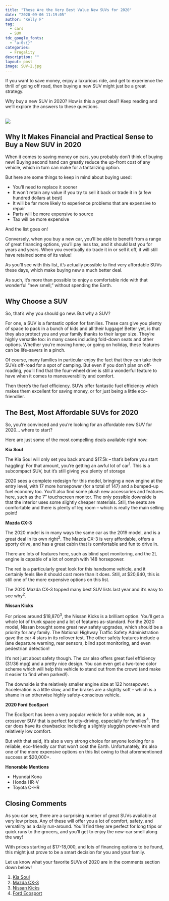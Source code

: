 ```yaml
---
title: "These Are the Very Best Value New SUVs for 2020"
date: "2020-09-06 11:19:05"
author: "Kelly F"
tag:
  - cars
  - SUV
tdc_google_fonts:
  - "a:0:{}"
categories:
  - Frugality
description: ""
layout: post
image: SUV-2.jpg
---
```


If you want to save money, enjoy a luxurious ride, and get to experience the thrill of going off road, then buying a new SUV might just be a great strategy.

Why buy a new SUV in 2020? How is this a great deal? Keep reading and we’ll explore the answers to these questions.

## ![](../uploads/2020/05/SUV-2-scaled.jpg)

## Why It Makes Financial and Practical Sense to Buy a New SUV in 2020

When it comes to saving money on cars, you probably don’t think of buying new! Buying second hand can greatly reduce the up-front cost of any vehicle, which in turn can make for a tantalizing option.

But here are some things to keep in mind about buying used:

- You’ll need to replace it sooner
- It won’t retain any value if you try to sell it back or trade it in (a few hundred dollars at best)
- It will be far more likely to experience problems that are expensive to repair
- Parts will be more expensive to source
- Tax will be more expensive

And the list goes on!

Conversely, when you buy a new car, you’ll be able to benefit from a range of great financing options, you’ll pay less tax, and it should last you for years and years. When you eventually do trade it in or sell it off, it will still have retained some of its value!

As you’ll see with this list, it’s actually possible to find very affordable SUVs these days, which make buying new a much better deal.

As such, it’s more than possible to enjoy a comfortable ride with that wonderful “new smell,” without spending the Earth.

## Why Choose a SUV

So, that’s why you should go new. But why a SUV?

For one, a SUV is a fantastic option for families. These cars give you plenty of space to pack in a bunch of kids and all their luggage! Better yet, is that they also protect you and your family thanks to their larger size. They’re highly versatile too: in many cases including fold-down seats and other options. Whether you’re moving home, or going on holiday, these features can be life-savers in a pinch.

Of course, many families in particular enjoy the fact that they can take their SUVs off-road for a spot of camping. But even if you don’t plan on off-roading, you’ll find that the four-wheel drive is still a wonderful feature to have when it comes to maneuverability and comfort.

Then there’s the fuel efficiency. SUVs offer fantastic fuel efficiency which makes them excellent for saving money, or for just being a little eco-friendlier.

## The Best, Most Affordable SUVs for 2020

So, you’re convinced and you’re looking for an affordable new SUV for 2020… where to start?

Here are just some of the most compelling deals available right now:

**Kia Soul**

The Kia Soul will only set you back around $17.5k – that’s before you start haggling! For that amount, you’re getting an awful lot of car<sup>1</sup>. This is a subcompact SUV, but it’s still giving you plenty of storage

2020 sees a complete redesign for this model, bringing a new engine at the entry level, with 17 more horsepower (for a total of 147) and a bumped-up fuel economy too. You’ll also find some plush new accessories and features here, such as the 7” touchscreen monitor. The only possible downside is that the interior uses some slightly cheaper materials. Still, the seats are comfortable and there is plenty of leg room – which is really the main selling point!

**Mazda CX-3**

The 2020 model is in many ways the same car as the 2019 model, and is a great deal in its own right<sup>2</sup>. The Mazda CX-3 is very affordable, offers a sporty drive, and has a great cabin that is comfortable and fun to drive in.

There are lots of features here, such as blind spot monitoring, and the 2L engine is capable of a lot of oomph with 148 horsepower.

The red is a particularly great look for this handsome vehicle, and it certainly feels like it should cost more than it does. Still, at $20,640, this is still one of the more expensive options on this list.

The 2020 Mazda CX-3 topped many best SUV lists last year and it’s easy to see why<sup>2</sup>.

**Nissan Kicks**

For prices around $18,870<sup>3</sup>, the Nissan Kicks is a brilliant option. You’ll get a whole lot of trunk space and a lot of features as-standard. For the 2020 model, Nissan brought some great new safety upgrades, which should be a priority for any family. The National Highway Traffic Safety Administration gave the car 4 stars in its rollover test. The other safety features include a lane departure warning, rear sensors, blind spot monitoring, and even pedestrian detection!

It’s not just about safety though. The car also offers great fuel efficiency (31/36 mpg) and a pretty nice design. You can even get a two-tone color scheme which will help this vehicle to stand out from the crowd (and make it easier to find when parked!).

The downside is the relatively smaller engine size at 122 horsepower. Acceleration is a little slow, and the brakes are a slightly soft – which is a shame in an otherwise highly safety-conscious vehicle.

**2020 Ford EcoSport**

The EcoSport has been a very popular vehicle for a while now, as a crossover SUV that is perfect for city-driving, especially for families<sup>4</sup>. The car does have its drawbacks: including a slightly sluggish power-train and relatively low comfort.

But with that said, it’s also a very strong choice for anyone looking for a reliable, eco-friendly car that won’t cost the Earth. Unfortunately, it’s also one of the more expensive options on this list owing to that aforementioned success at $20,000+.

**Honorable Mentions**

- Hyundai Kona
- Honda HR-V
- Toyota C-HR

## Closing Comments

As you can see, there are a surprising number of great SUVs available at very low prices. Any of these will offer you a lot of comfort, safety, and versatility as a daily run-around. You’ll find they are perfect for long trips or quick runs to the grocers, and you’ll get to enjoy the new-car smell along the way!

With prices starting at $17-18,000, and lots of financing options to be found, this might just prove to be a smart decision for you and your family.

Let us know what your favorite SUVs of 2020 are in the comments section down below!

1. [Kia Soul](https://www.kia.com/uk/new-cars/all-new-soul-ev/pricing/)
2. [Mazda CX-3](https://www.mazda.co.uk/cars/mazda-cx-30/?utm_campaign=Mazda%7CUK%7CSearch%7CAll%7CNational%7CBrand%7CCX-30%7CGeneral%7CExact%7CUK%7C000%7CNone%7CGoogle&campaignCode=MMUK_FY154_P2_PPC&infinity=ict2~net~gaw~ar~399703925685~kw~mazda%20x3~mt~e~cmp~Mazda%7CUK%7CSearch%7CAll%7CNational%7CBrand%7CCX-30%7CGeneral%7CExact%7CUK%7C000%7CNone%7CGoogle~ag~Brand%7CMazdaCX-30%7CGeneral-Misspelling%7CExact&gclid=CjwKCAiAp5nyBRABEiwApTwjXoS9zoJAvBJFA8ShP0n_LEbWB4iLrecmRrp36nGpvz382N0vOm-vShoC1jkQAvD_BwE&gclsrc=aw.ds)
3. [Nissan Kicks](https://www.nissanusa.com/vehicles/crossovers-suvs/kicks.html)
4. [Ford Ecosport](https://www.ford.com/suvs-crossovers/ecosport/)
